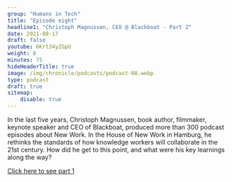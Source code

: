 ```yaml
---
group: "Humans in Tech"
title: "Episode eight"
headline1: "Christoph Magnussen, CEO @ Blackboat - Part 2"
date: 2021-08-17
draft: false
youtube: 6Krt34yZGpU
weight: 8
minutes: 75
hideHeaderTitle: true
image: /img/chronicle/podcasts/podcast-08.webp
type: podcast
draft: true
sitemap:
    disable: true
---
```


In the last five years, Christoph Magnussen, book author, filmmaker, keynote speaker and CEO of Blackboat, produced more than 300 podcast episodes about New Work. In the House of New Work in Hamburg, he rethinks the standards of how knowledge workers will collaborate in the 21st century. How did he get to this point, and what were his key learnings along the way?

[Click here to see part 1](https://www.youtube.com/watch?v=TVMaroRiYwk)
